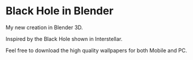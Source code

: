 # Black Hole in Blender
My new creation in Blender 3D. 

Inspired by the Black Hole shown in Interstellar.

Feel free to download the high quality wallpapers for both Mobile and PC.
